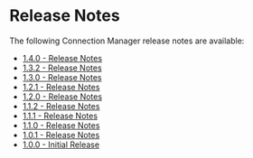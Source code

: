 [title]: # (Release Notes)
[tags]: # (releasenotes,bugs,fixes)
[priority]: # (800)
# Release Notes 

The following Connection Manager release notes are available:

* [1.4.0 - Release Notes](rn-1.4.0.md)
* [1.3.2 - Release Notes](rn-1.3.2.md)
* [1.3.0 - Release Notes](rn-1.3.0.md)
* [1.2.1 - Release Notes](rn-1.2.1.md)
* [1.2.0 - Release Notes](rn-1.2.0.md)
* [1.1.2 - Release Notes](rn-1.1.2.md)
* [1.1.1 - Release Notes](rn-1.1.1.md)
* [1.1.0 - Release Notes](rn-1.1.0.md)
* [1.0.1 - Release Notes](rn-1.0.1.md)
* [1.0.0 - Initial Release](rn-1.0.0.md)
